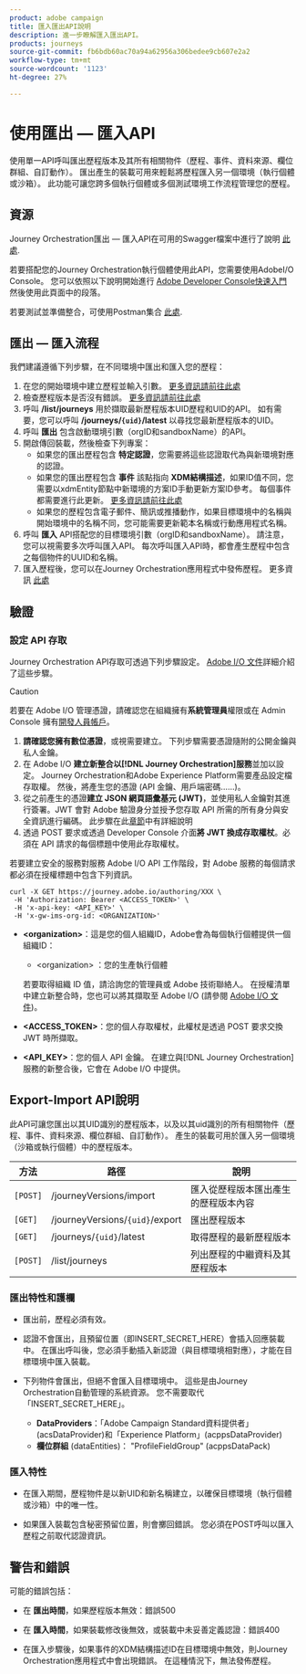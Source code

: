```yaml
---
product: adobe campaign
title: 匯入匯出API說明
description: 進一步瞭解匯入匯出API。
products: journeys
source-git-commit: fb6bdb60ac70a94a62956a306bedee9cb607e2a2
workflow-type: tm+mt
source-wordcount: '1123'
ht-degree: 27%

---
```



# 使用匯出 — 匯入API

使用單一API呼叫匯出歷程版本及其所有相關物件（歷程、事件、資料來源、欄位群組、自訂動作）。 匯出產生的裝載可用來輕鬆將歷程匯入另一個環境（執行個體或沙箱）。
此功能可讓您跨多個執行個體或多個測試環境工作流程管理您的歷程。


## 資源

Journey Orchestration匯出 — 匯入API在可用的Swagger檔案中進行了說明 [此處](https://adobedocs.github.io/JourneyAPI/docs/).

若要搭配您的Journey Orchestration執行個體使用此API，您需要使用AdobeI/O Console。 您可以依照以下說明開始進行 [Adobe Developer Console快速入門](https://www.adobe.io/apis/experienceplatform/console/docs.html#!AdobeDocs/adobeio-console/master/getting-started.md) 然後使用此頁面中的段落。

若要測試並準備整合，可使用Postman集合 [此處](https://raw.githubusercontent.com/AdobeDocs/JourneyAPI/master/postman-collections/Journey-Orchestration_Export-import-API_postman-collection.json).


## 匯出 — 匯入流程

我們建議遵循下列步驟，在不同環境中匯出和匯入您的歷程：

1. 在您的開始環境中建立歷程並輸入引數。 [更多資訊請前往此處](https://experienceleague.adobe.com/docs/journeys/using/building-journeys/about-journey-building/journey.html)
1. 檢查歷程版本是否沒有錯誤。 [更多資訊請前往此處](https://experienceleague.adobe.com/docs/journeys/using/building-journeys/testing-the-journey.html)
1. 呼叫 **/list/journeys** 用於擷取最新歷程版本UID歷程和UID的API。 如有需要，您可以呼叫 **/journeys/`{uid}`/latest** 以尋找您最新歷程版本的UID。
1. 呼叫 **匯出** 包含啟動環境引數（orgID和sandboxName）的API。
1. 開啟傳回裝載，然後檢查下列專案：
   * 如果您的匯出歷程包含 **特定認證**，您需要將這些認證取代為與新環境對應的認證。
   * 如果您的匯出歷程包含 **事件** 該點指向 **XDM結構描述**，如果ID值不同，您需要以xdmEntity節點中新環境的方案ID手動更新方案ID參考。 每個事件都需要進行此更新。 [更多資訊請前往此處](https://experienceleague.adobe.com/docs/journeys/using/events-journeys/experience-event-schema.html)
   * 如果您的歷程包含電子郵件、簡訊或推播動作，如果目標環境中的名稱與開始環境中的名稱不同，您可能需要更新範本名稱或行動應用程式名稱。
1. 呼叫 **匯入** API搭配您的目標環境引數（orgID和sandboxName）。 請注意，您可以視需要多次呼叫匯入API。 每次呼叫匯入API時，都會產生歷程中包含之每個物件的UUID和名稱。
1. 匯入歷程後，您可以在Journey Orchestration應用程式中發佈歷程。 更多資訊 [此處](https://experienceleague.adobe.com/docs/journeys/using/building-journeys/publishing-the-journey.html)


## 驗證

### 設定 API 存取

Journey Orchestration API存取可透過下列步驟設定。 [Adobe I/O 文件](https://www.adobe.io/authentication/auth-methods.html#!AdobeDocs/adobeio-auth/master/AuthenticationOverview/ServiceAccountIntegration.md)詳細介紹了這些步驟。

>[!CAUTION]
>
>若要在 Adobe I/O 管理憑證，請確認您在組織擁有<b>系統管理員</b>權限或在 Admin Console 擁有[開發人員帳戶](https://helpx.adobe.com/jp/enterprise/using/manage-developers.html)。

1. **請確認您擁有數位憑證**，或視需要建立。 下列步驟需要憑證隨附的公開金鑰與私人金鑰。
1. 在 Adobe I/O **建立新整合以[!DNL Journey Orchestration]服務**&#x200B;並加以設定。 Journey Orchestration和Adobe Experience Platform需要產品設定檔存取權。 然後，將產生您的憑證 (API 金鑰、用戶端密碼……)。
1. 從之前產生的憑證&#x200B;**建立 JSON 網頁語彙基元 (JWT)**，並使用私人金鑰對其進行簽署。JWT 會對 Adobe 驗證身分並授予您存取 API 所需的所有身分與安全資訊進行編碼。 此步驟在此[章節](https://www.adobe.io/authentication/auth-methods.html#!AdobeDocs/adobeio-auth/master/JWT/JWT.md)中有詳細說明
1. 透過 POST 要求或透過 Developer Console 介面&#x200B;**將 JWT 換成存取權杖**。必須在 API 請求的每個標題中使用此存取權杖。

若要建立安全的服務對服務 Adobe I/O API 工作階段，對 Adobe 服務的每個請求都必須在授權標題中包含下列資訊。

```
curl -X GET https://journey.adobe.io/authoring/XXX \
 -H 'Authorization: Bearer <ACCESS_TOKEN>' \
 -H 'x-api-key: <API_KEY>' \
 -H 'x-gw-ims-org-id: <ORGANIZATION>'
```

* **&lt;organization>**：這是您的個人組織ID，Adobe會為每個執行個體提供一個組織ID：

   * &lt;organization> ：您的生產執行個體

  若要取得組織 ID 值，請洽詢您的管理員或 Adobe 技術聯絡人。 在授權清單中建立新整合時，您也可以將其擷取至 Adobe I/O (請參閱 [Adobe I/O 文件](https://www.adobe.io/authentication.html))。

* **&lt;ACCESS_TOKEN>**：您的個人存取權杖，此權杖是透過 POST 要求交換 JWT 時所擷取。

* **&lt;API_KEY>**：您的個人 API 金鑰。 在建立與[!DNL Journey Orchestration]服務的新整合後，它會在 Adobe I/O 中提供。



## Export-Import API說明

此API可讓您匯出以其UID識別的歷程版本，以及以其uid識別的所有相關物件（歷程、事件、資料來源、欄位群組、自訂動作）。
產生的裝載可用於匯入另一個環境（沙箱或執行個體）中的歷程版本。

| 方法 | 路徑 | 說明 |
|---|---|---|
| `[POST]` | /journeyVersions/import | 匯入從歷程版本匯出產生的歷程版本內容 |
| `[GET]` | /journeyVersions/`{uid}`/export | 匯出歷程版本 |
| `[GET]` | /journeys/`{uid}`/latest | 取得歷程的最新歷程版本 |
| `[POST]` | /list/journeys | 列出歷程的中繼資料及其歷程版本 |


### 匯出特性和護欄

* 匯出前，歷程必須有效。

* 認證不會匯出，且預留位置（即INSERT_SECRET_HERE）會插入回應裝載中。
在匯出呼叫後，您必須手動插入新認證（與目標環境相對應），才能在目標環境中匯入裝載。

* 下列物件會匯出，但絕不會匯入目標環境中。 這些是由Journey Orchestration自動管理的系統資源。 您不需要取代「INSERT_SECRET_HERE」。
   * **DataProviders**：「Adobe Campaign Standard資料提供者」(acsDataProvider)和「Experience Platform」(acppsDataProvider)
   * **欄位群組** (dataEntities)： &quot;ProfileFieldGroup&quot; (acppsDataPack)



### 匯入特性

* 在匯入期間，歷程物件是以新UID和新名稱建立，以確保目標環境（執行個體或沙箱）中的唯一性。

* 如果匯入裝載包含秘密預留位置，則會擲回錯誤。 您必須在POST呼叫以匯入歷程之前取代認證資訊。

## 警告和錯誤

可能的錯誤包括：

* 在 **匯出時間**，如果歷程版本無效：錯誤500

* 在 **匯入時間**，如果裝載修改後無效，或裝載中未妥善定義認證：錯誤400

* 在匯入步驟後，如果事件的XDM結構描述ID在目標環境中無效，則Journey Orchestration應用程式中會出現錯誤。 在這種情況下，無法發佈歷程。